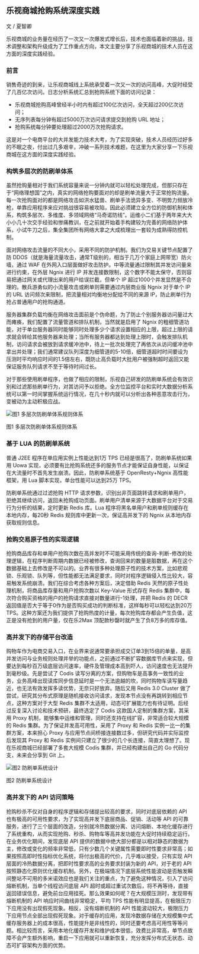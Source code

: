 ## 乐视商城抢购系统深度实践

文 / 夏智卿

乐视商城的业务量在经历了一次又一次爆发式增长后，技术也面临着新的挑战，技术调整和架构升级成为了工作重点方向，本文主要分享了乐视商城的技术人员在这方面的深度实践经验。

### 前言
销售奇迹的到来，让乐视商城线上系统承受着一次又一次的访问高峰，大促时经受了几百亿次访问。日志分析系统汇总到抢购系统下面的访问记录：
- 乐视商城抢购高峰曾经半小时内有超过100亿次访问，全天超过200亿次访问；
- 无序列表每分钟有超过5000万次访问请求提交到抢购 URL 地址；
- 抢购系统每分钟要处理超过2000万次抢购请求。

这是对一个电商平台的大并发能力技术大考，为了实现突破，技术人员经历过好多的不眠之夜，付出过几多艰辛，冲破一系列技术难题，在这里为大家分享一下乐视商城在这方面的深度实践经验。
### 构筑多层次的防刷单体系
虽然抢购量相对于我们系统容量来说一分钟内就可以轻松处理完成，但那只存在于“网络理想国”之内，真实的网络抢购要面对的却是刷单流量大于正常抢购流量。每一次抢购面对的都是网络攻击如洪水猛兽、刷单手法诡异多变、不明势力频放冷枪，单靠应用程序来应对挑战很容易被攻陷，因此必须建立全方位的防御机制和体系，构筑多层次、多维度、多领域网络“马奇诺防线”。运维小二们基于两年来大大小小几十次交手经验和惨痛教训，在之前就开始着手构建较为完善的网络防护体系，小试牛刀之后，集全集团所有网络大拿之大成梳理出一套较为成熟得防控机制。

面对网络攻击流量的不同大小，采用不同的防护机制。我们为交易关键节点配置了防 DDOS（就是海量流量攻击，通常T级别的，相当于几万个家庭上网带宽）防火墙，通过 WAF 在外网入口层面做好攻击防护。中等流量通过限制其并发访问量来进行约束，在外层 Ngnix 进行 IP 并发连接数限制，这个数字不能太保守，否则容易把通过网关或代理出来的用户给误拦截，但单个 IP 超过1000个并发显然是不合理的。散兵游勇似的小流量攻击或刷单则需要通过内层商业版 Ngnix 对于单个 IP 的 URL 访问频次来限制，把流量相对均衡地分配给不同的来源 IP，防止刷单行为抢占普通用户的抢购通道。

服务器集群负载均衡在网络攻击面前是个伪命题，为了防止个别服务器访问量过大而瘫痪，我们配置了流量管道和排队机制，当然就是启用了 Ngnix 的粗细管道功能，对于单台服务器同时能够同时处理多少个请求设置相应的上限，超过上限的请求就会转给其他服务器来处理；当所有服务器都达到处理上限时，会触发排队机制，访问请求会被放到请求缓冲池中，待上一批次处理完了再依次从访问缓冲池中拿出并处理；我们通常建议队列深度为细管道的5-10倍，细管道超时时间要设为压测时平均响应时间的1.5倍左右，既防止高负载时大批用户被强制超时返回又能保证服务队列请求不至于等待时间过长。

对于那些使用刷单程序，也做了相应的限制，乐视自己研发的防刷单系统会有效识别和过滤那些刷单行为，对其访问予以拒绝。全方位监控平台和实时大数据分析系统可以第一时间掌握系统运行情况，在几十秒内就可以分析出各种恶意攻击行为，变被动为主动积极应战。

<img src="http://ipad-cms.csdn.net/cms/attachment/201608/579ef8fb98b45.jpg" alt="图1  多层次防刷单体系规则体系" title="图1  多层次防刷单体系规则体系" />

图1  多层次防刷单体系规则体系

### 基于 LUA 的防刷单系统
普通 J2EE 程序在单应用实例上性能达到1万 TPS 已经是很高了，防刷单系统如果用 Uowa 实现，必须要有比抢购系统还多的服务节点才能保证自身性能，以保证在大流量时不首先发生崩溃。因此，防刷单系统基于 OpenResty+Ngnix 高性能框架，用 Lua 脚本实现，单台性能可以达到25万 TPS。

防刷单系统通过过滤抢购 HTTP 请求参数，识别出非页面跳转请求和刷单用户，拒绝其继续访问，返回未抢购成功页面。刷单用户清单来源于大数据平台对于交易行为分析的结果，定时更新 Redis 库。Lua 程序将黑名单用户和刷单规则缓存在本地内存，每20秒 Redis 规则库中更新一次，保证高并发下的 Ngnix 从本地内存获取规则信息。
### 抢购交易原子性的实现逻辑
抢购商品库存和单用户抢购次数在高并发时不可能采用传统的查询-判断-修改的处理逻辑，在程序判断周期内数据已经被修改，查询回来的数量是脏数据，再在这个数据基础上去修改是不可以的。业界有很多种处理原子性的技术方案，比如悲观锁、乐观锁、队列等，但性能都无法满足要求，同时对程序逻辑侵入性比较大，容易触发系统崩溃。我们在综合考虑各种方案后，决定借助 Redis 天然的原子性处理机制，将商品库存量和用户抢购次数以 Key-Value 形式存在 Redis 集群中，每次符合购买资格的用户的抢购请求直接对数量进行-1处理，并把 Redis 的 DECR 返回值是否大于等于0作为是否购买成功的判断标准，这样每秒可以轻松达到20万 TPS。这种方案还为我们提供了抢购热度的计量，每次抢购库存都会产生负值，这正是没有抢到的用户量，仅在乐2Max 顶配款秒罄时就产生了负8万多的库存值。
### 高并发下的存储平台改造
购物车作为电商交易入口，在业界来说通常要承担成交订单3到15倍的单量，是高并发访问与业务规则处理并举的功能点，之前通过不断扩容数据库节点来实现，但要达到每秒百万级底层访问速率，硬件及管理成本高到吓人，访问速度也无法提升到毫秒级。先是尝试了 Codis 读写分离的方案，但购物车是高事务一致性的业务，业务高峰出现读库同步信息延时是一个无法逾越的坎，同时购物车读写量趋近，也无法有效发挥多读优势，无奈只好放弃。随后又用 Redis 3.0 Cluster 做了尝试，研究其分布式原理是随机接收访问请求，发现本节点没有再跳转到相应节点，这种方案对于大型 Redis 集群不太适用，动态可扩展能力也有待证明。后经过反复深入讨论和技术预研，最终选定了 Codis 这款国人定制的集群方案，其采用 Proxy 机制，能够集中运维和管理，同时还支持在线扩容，非常适合较大规模的 Redis 集群。为了保证并发高可用性，采用了 Proxy 和 Redis 实例一比一的集群方案，本来担心 Proxy 与应用节点间桥接连接数过多，但研究代码并实际监控后发现其 Proxy 和 Redis 实例间只建立了很少的几个长连接，简直太理想了。现在乐视商城已经部署了多套大规模 Codis 集群，并已经构建出自己的 Go 代码分支，未来会分享到 Git 上。

<img src="http://ipad-cms.csdn.net/cms/attachment/201608/579ef90d0de20.jpg" alt="图2  防刷单系统设计" title="图2  防刷单系统设计" />

图2  防刷单系统设计

### 高并发下的 API 访问策略
抢购秒杀不仅对自身的程序逻辑和存储提出较高的要求，同时对底层依赖的 API 也有极高的可用性要求，为了实现高并发下底层商品、促销、活动等 API 的可靠服务，进行了三个层面的改造，分别就冷热数据分离、访问熔断、本地化缓存进行了系统重构，从而实现抢购、秒杀、购物车等高并发功能在大促时持续稳定运行。在业务优化期间，发现底层 API 提供的数据中绝大部分都是以相对静态的数据为主，修改或变化的频率非常低，只有少数几个关键属性需要即时性要求非常高；如果按照高即时性指标优化系统，将付出极高的代价，几乎难以接受，只有实现 API 层面的冷热数据分离，把即时性要求高的业务要求封装为新的 API，对于老的 API 按照静态化原则优化缓存机制。另外，在极端情况下底层系统性能波动是否触发瞬间整站不可用的多米诺效应也是我们关注的重点，为了避免这种情况，引入了访问熔断机制，当单个线程访问底层 API 超时或超过重试次数后，将不再等待，直接返回错误信息，避免前台应用挂死。那么效果如何呢？在大规模压测时，发现带有熔断机制的 API 响应时间曲线非常稳定，平均 TPS 性能有明显提高，在极限压力下应用没有出现假死现象。相反，没有熔断机制的 API 性能波动较大，极限压力下应用节点全部出现假死现象。对于缓存的应用，发现冷数据存储在大规模集中式缓存服务器上的成本很高，性能提升是非线性的，同时还要考虑高可用性等等问题。相比较而言，采用本地化缓存开发和维护成本很低，效费比非常高，单节点故障不会产生额外影响，重启一下应用就可以重新恢复，充分发挥分布式无状态、动态可扩容架构方面的优势。